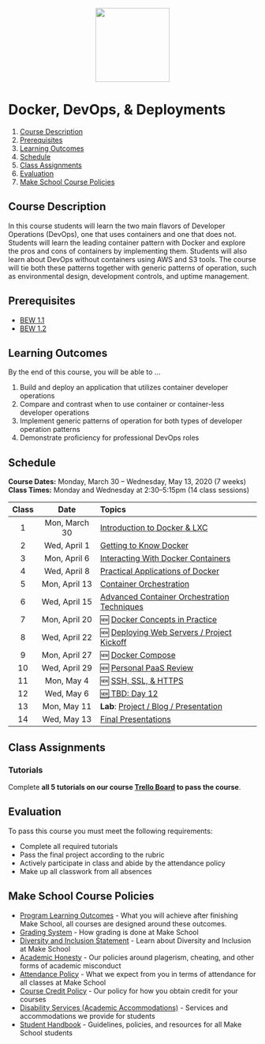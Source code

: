 
<p align="center">
  <img src="Images/docker.svg" height="150">
</p>

# Docker, DevOps, & Deployments

1. [Course Description](#course-description)
1. [Prerequisites](#prerequisites)
1. [Learning Outcomes](#learning-outcomes)
1. [Schedule](#schedule)
1. [Class Assignments](#class-assignments)
1. [Evaluation](#evaluation)
1. [Make School Course Policies](#make-school-course-policies)

## Course Description

In this course students will learn the two main flavors of Developer Operations (DevOps), one that uses containers and one that does not. Students will learn the leading container pattern with Docker and explore the pros and cons of containers by implementing them. Students will also learn about DevOps without containers using AWS and S3 tools. The course will tie both these patterns together with generic patterns of operation, such as environmental design, development controls, and uptime management.

## Prerequisites

- [BEW 1.1](https://make.sc/bew1-1)
- [BEW 1.2](https://make.sc/bew1-2)

## Learning Outcomes

By the end of this course, you will be able to ...

1. Build and deploy an application that utilizes container developer operations
1. Compare and contrast when to use container or container-less developer operations
1. Implement generic patterns of operation for both types of developer operation patterns
1. Demonstrate proficiency for professional DevOps roles

## Schedule

**Course Dates:** Monday, March 30 – Wednesday, May 13, 2020 (7 weeks)
**Class Times:** Monday and Wednesday at 2:30–5:15pm (14 class sessions)

| Class |          Date          |                 Topics                  |
|:-----:|:----------------------:|:---------------------------------------|
|  1 |   Mon, March 30                        | [Introduction to Docker & LXC](Archive/2019-T4/Lessons/Lesson1.md) |
|  2 |   Wed, April 1                         | [Getting to Know Docker](Archive/2019-T4/Lessons/Lesson2.md) |
|  3 |   Mon, April 6                         | [Interacting With Docker Containers](Archive/2019-T4/Lessons/Lesson3.md) |
|  4 |   Wed, April 8                         | [Practical Applications of Docker](Archive/2019-T4/Lessons/Lesson4.md) |
|  5 |   Mon, April 13                        | [Container Orchestration](Archive/2019-T4/Lessons/Lesson5.md) |
|  6 |   Wed, April 15                        | [Advanced Container Orchestration Techniques](Archive/2019-T4/Lessons/Lesson6.md) |
|  7 |   Mon, April 20                        | 🆕 [Docker Concepts in Practice](Lessons/07-Dockerfiles.md) |
|  8 |   Wed, April 22                        | 🆕 [Deploying Web Servers / Project Kickoff](Lessons/08-WebServers.md) |
|  9 |   Mon, April 27                        | 🆕 [Docker Compose](Lessons/09-Compose.md) |
| 10 |   Wed, April 29                        | 🆕 [Personal PaaS Review](Lessons/10-PaaS.md) |
| 11 |   Mon, May 4                           | 🆕 [SSH, SSL, & HTTPS](Lessons/11-Security.md) |
| 12 |   Wed, May 6                           | [🆕 TBD: Day 12]() |
| 13 |   Mon, May 11                          | **Lab**: [Project / Blog / Presentation](Projects/FinalProject.md#Deliverables) |
| 14 |   Wed, May 13                          | [Final Presentations](Projects/FinalProject.md#Presentation)  |

## Class Assignments

### Tutorials

Complete **all 5 tutorials on our course [Trello Board](https://make.sc/bew2.2-planner) to pass the course**.

## Evaluation

To pass this course you must meet the following requirements:

- Complete all required tutorials
- Pass the final project according to the rubric
- Actively participate in class and abide by the attendance policy
- Make up all classwork from all absences

## Make School Course Policies

- [Program Learning Outcomes](https://make.sc/program-learning-outcomes) - What you will achieve after finishing Make School, all courses are designed around these outcomes.
- [Grading System](https://make.sc/grading-system) - How grading is done at Make School
- [Diversity and Inclusion Statement](https://make.sc/diversity-and-inclusion-statement) - Learn about Diversity and Inclusion at Make School
- [Academic Honesty](https://make.sc/academic-honesty-policy) - Our policies around plagerism, cheating, and other forms of academic misconduct
- [Attendance Policy](https://make.sc/attendance-policy) - What we expect from you in terms of attendance for all classes at Make School
- [Course Credit Policy](https://make.sc/course-credit-policy) - Our policy for how you obtain credit for your courses
- [Disability Services (Academic Accommodations)](https://make.sc/disability-services) - Services and accommodations we provide for students
- [Student Handbook](https://make.sc/student-handbook) - Guidelines, policies, and resources for all Make School students
